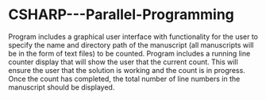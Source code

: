 # CSHARP---Parallel-Programming
 Program includes a graphical user interface with functionality for the user to specify the name and directory path of the manuscript (all manuscripts will be in the form of text files) to be counted. Program includes a running line counter display that will show the user that the current count. This will ensure the user that the solution is working and the count is in progress.  Once the count has completed, the total number of line numbers in the manuscript should be displayed.
